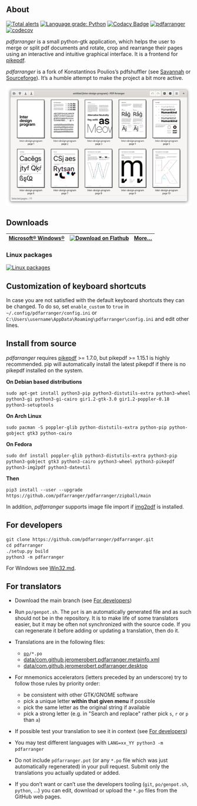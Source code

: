 ## About

[![Total alerts](https://img.shields.io/lgtm/alerts/g/pdfarranger/pdfarranger.svg?logo=lgtm&logoWidth=18)](https://lgtm.com/projects/g/pdfarranger/pdfarranger/alerts/)
[![Language grade: Python](https://img.shields.io/lgtm/grade/python/g/pdfarranger/pdfarranger.svg?logo=lgtm&logoWidth=18)](https://lgtm.com/projects/g/pdfarranger/pdfarranger/context:python)
[![Codacy Badge](https://app.codacy.com/project/badge/Grade/1be9c9a69f3a44b79612cc5b2887c0f7)](https://www.codacy.com/gh/pdfarranger/pdfarranger/dashboard?utm_source=github.com&amp;utm_medium=referral&amp;utm_content=pdfarranger/pdfarranger&amp;utm_campaign=Badge_Grade)
[![pdfarranger](https://github.com/pdfarranger/pdfarranger/workflows/pdfarranger/badge.svg)](https://github.com/pdfarranger/pdfarranger/actions?query=workflow%3Apdfarranger+branch%3Amain)
[![codecov](https://codecov.io/gh/pdfarranger/pdfarranger/branch/main/graph/badge.svg)](https://codecov.io/gh/pdfarranger/pdfarranger)

*pdfarranger* is a small python-gtk application, which helps the user to merge
or split pdf documents and rotate, crop and rearrange their pages using an
interactive and intuitive graphical interface. It is a frontend for
[pikepdf](https://github.com/pikepdf/pikepdf).

*pdfarranger* is a fork of Konstantinos Poulios’s pdfshuffler
(see [Savannah](https://savannah.nongnu.org/projects/pdfshuffler) or
[Sourceforge](http://sourceforge.net/projects/pdfshuffler)).
It’s a humble attempt to make the project a bit more active.

![screenshot of pdfarranger](https://github.com/pdfarranger/pdfarranger/raw/main/data/screenshot.png)

## Downloads

| [Microsoft® Windows®](https://github.com/pdfarranger/pdfarranger/releases) | <a href='https://flathub.org/apps/details/com.github.jeromerobert.pdfarranger'><img width='120' alt='Download on Flathub' src='https://flathub.org/assets/badges/flathub-badge-en.svg'/></a> | [More…](https://github.com/pdfarranger/pdfarranger/wiki/Binary-packages) |
| --------------------------------------------------------------------------- | -------------------------------------------------------------------------------------------------------------------------------------------------------------------------------------------- | ------------------------------------------------------------------------- |

### Linux packages

[![Linux packages](https://repology.org/badge/vertical-allrepos/pdfarranger.svg?columns=4)](https://repology.org/project/pdfarranger/versions)

## Customization of keyboard shortcuts

In case you are not satisfied with the default keyboard shortcuts they can be
changed. To do so, set `enable_custom` to `true` in
`~/.config/pdfarranger/config.ini` or
`C:\Users\username\AppData\Roaming\pdfarranger\config.ini` and edit other
lines.

## Install from source

*pdfarranger* requires [pikepdf](https://github.com/pikepdf/pikepdf) >= 1.7.0, but pikepdf >= 1.15.1 is highly recommended.
pip will automatically install the latest pikepdf if there is no pikepdf installed on the system.

**On Debian based distributions**

```
sudo apt-get install python3-pip python3-distutils-extra python3-wheel python3-gi python3-gi-cairo gir1.2-gtk-3.0 gir1.2-poppler-0.18 python3-setuptools
```

**On Arch Linux**

```
sudo pacman -S poppler-glib python-distutils-extra python-pip python-gobject gtk3 python-cairo
```

**On Fedora**

```
sudo dnf install poppler-glib python3-distutils-extra python3-pip python3-gobject gtk3 python3-cairo python3-wheel python3-pikepdf python3-img2pdf python3-dateutil
```

**Then**

```
pip3 install --user --upgrade https://github.com/pdfarranger/pdfarranger/zipball/main
```

In addition, *pdfarranger* supports image file import if [img2pdf](https://gitlab.mister-muffin.de/josch/img2pdf) is installed.

## For developers

```
git clone https://github.com/pdfarranger/pdfarranger.git
cd pdfarranger
./setup.py build
python3 -m pdfarranger
```

For Windows see [Win32.md](Win32.md).

## For translators

-   Download the main branch (see [For developers](#for-developers))

-   Run `po/genpot.sh`. The `pot` is an automatically generated file and as such
    should not be in the repository. It is to make life of some translators
    easier, but it may be often not synchronized with the source code. If you can
    regenerate it before adding or updating a translation, then do it.

-   Translations are in the following files:
    -   [`po`](po)`/*.po`
    -   [data/com.github.jeromerobert.pdfarranger.metainfo.xml](data/com.github.jeromerobert.pdfarranger.metainfo.xml)
    -   [data/com.github.jeromerobert.pdfarranger.desktop](data/com.github.jeromerobert.pdfarranger.desktop)

-   For mnemonics accelerators (letters preceded by an underscore) try to follow
    those rules by priority order:
    -   be consistent with other GTK/GNOME software
    -   pick a unique letter **within that given menu** if possible
    -   pick the same letter as the original string if available
    -   pick a strong letter (e.g. in "Search and replace" rather pick `s`, `r` or `p` than `a`)

-   If possible test your translation to see it in context (see [For developers](#for-developers))

-   You may test different languages with `LANG=xx_YY python3 -m pdfarranger`

-   Do not include `pdfarranger.pot` (or any `*.po` file which was just
    automatically regenerated) in your pull request. Submit only the translations
    you actually updated or added.

-   If you don’t want or can’t use the developers tooling (`git`,
    `po/genpot.sh`, `python`, …) you can edit, download or upload the `*.po`
    files from the GitHub web pages.
